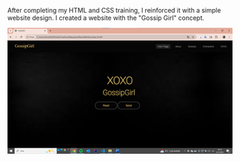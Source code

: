 After completing my HTML and CSS training, I reinforced it with a simple website design. I created a website with the "Gossip Girl" concept.

![Açıklama](Resim1.png)
